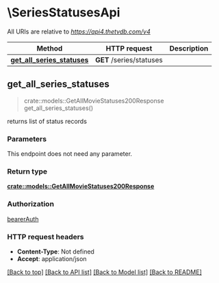 # \SeriesStatusesApi

All URIs are relative to *https://api4.thetvdb.com/v4*

Method | HTTP request | Description
------------- | ------------- | -------------
[**get_all_series_statuses**](SeriesStatusesApi.md#get_all_series_statuses) | **GET** /series/statuses | 



## get_all_series_statuses

> crate::models::GetAllMovieStatuses200Response get_all_series_statuses()


returns list of status records

### Parameters

This endpoint does not need any parameter.

### Return type

[**crate::models::GetAllMovieStatuses200Response**](getAllMovieStatuses_200_response.md)

### Authorization

[bearerAuth](../README.md#bearerAuth)

### HTTP request headers

- **Content-Type**: Not defined
- **Accept**: application/json

[[Back to top]](#) [[Back to API list]](../README.md#documentation-for-api-endpoints) [[Back to Model list]](../README.md#documentation-for-models) [[Back to README]](../README.md)

